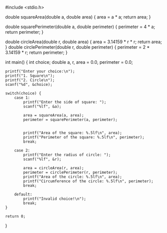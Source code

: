 #include <stdio.h>

double squareArea(double a, double area) {
    area = a * a;
    return area;
}

double squarePerimeter(double a, double perimeter) {
    perimeter = 4 * a;
    return perimeter;
}

double circleArea(double r, double area) {
    area = 3.14159 * r * r;
    return area;
}
double circlePerimeter(double r, double perimeter) {
    perimeter = 2 * 3.14159 * r;
    return perimeter;
}

int main() {
    int choice;
    double a, r, area = 0.0, perimeter = 0.0;

    printf("Enter your choice:\n");
    printf("1. Square\n");
    printf("2. Circle\n");
    scanf("%d", &choice);

    switch(choice) {
        case 1:
            printf("Enter the side of square: ");
            scanf("%lf", &a);

            area = squareArea(a, area);
            perimeter = squarePerimeter(a, perimeter);


            printf("Area of the square: %.5lf\n", area);
            printf("Perimeter of the square: %.5lf\n", perimeter);
            break;

        case 2:
            printf("Enter the radius of circle: ");
            scanf("%lf", &r);

            area = circleArea(r, area);
            perimeter = circlePerimeter(r, perimeter);
            printf("Area of the circle: %.5lf\n", area);
            printf("Circumference of the circle: %.5lf\n", perimeter);
            break;

        default:
            printf("Invalid choice!\n");
            break;
    }

    return 0;
}
